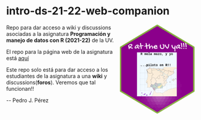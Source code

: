 
# intro-ds-21-22-web-companion

<img src="mola-mazo.png" align="right" width="200" height="240"/>


Repo para dar acceso a wiki y discussions asociadas a la asignatura **Programación y manejo de datos con R (2021-22)** de la UV.

El repo para la página web de la asignatura está [aquí](https://perezp44.github.io/intro-ds-21-22-web/)


Este repo solo está para dar acceso a los estudiantes de la asignatura a una **wiki** y discussions(**foros**). Veremos que tal funcionan!!

-- Pedro J. Pérez
